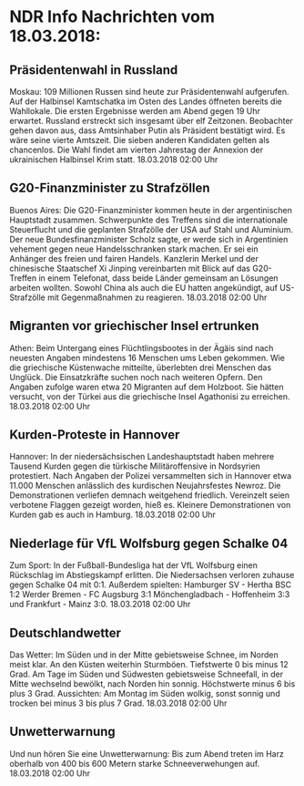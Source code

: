 # NDR Info Nachrichten vom 18.03.2018:


## Präsidentenwahl in Russland
Moskau: 109 Millionen Russen sind heute zur Präsidentenwahl aufgerufen. Auf der Halbinsel Kamtschatka im Osten des Landes öffneten bereits die Wahllokale. Die ersten Ergebnisse werden am Abend gegen 19 Uhr erwartet. Russland erstreckt sich insgesamt über elf Zeitzonen. Beobachter gehen davon aus, dass Amtsinhaber Putin als Präsident bestätigt wird. Es wäre seine vierte Amtszeit. Die sieben anderen Kandidaten gelten als chancenlos. Die Wahl findet am vierten Jahrestag der Annexion der ukrainischen Halbinsel Krim statt. 18.03.2018 02:00 Uhr 

## G20-Finanzminister zu Strafzöllen
Buenos Aires: Die G20-Finanzminister kommen heute in der argentinischen Hauptstadt zusammen. Schwerpunkte des Treffens sind die internationale Steuerflucht und die geplanten Strafzölle der USA auf Stahl und Aluminium. Der neue Bundesfinanzminister Scholz sagte, er werde sich in Argentinien vehement gegen neue Handelsschranken stark machen. Er sei ein Anhänger des freien und fairen Handels. Kanzlerin Merkel und der chinesische Staatschef Xi Jinping vereinbarten mit Blick auf das G20-Treffen in einem Telefonat, dass beide Länder gemeinsam an Lösungen arbeiten wollten. Sowohl China als auch die EU hatten angekündigt, auf US-Strafzölle mit Gegenmaßnahmen zu reagieren. 18.03.2018 02:00 Uhr 

## Migranten vor griechischer Insel ertrunken
Athen: Beim Untergang eines Flüchtlingsbootes in der Ägäis sind nach neuesten Angaben mindestens 16 Menschen ums Leben gekommen. Wie die griechische Küstenwache mitteilte, überlebten drei Menschen das Unglück. Die Einsatzkräfte suchen noch nach weiteren Opfern. Den Angaben zufolge waren etwa 20 Migranten auf dem Holzboot. Sie hätten versucht, von der Türkei aus die griechische Insel Agathonisi zu erreichen. 18.03.2018 02:00 Uhr 

## Kurden-Proteste in Hannover
Hannover: In der niedersächsischen Landeshauptstadt haben mehrere Tausend Kurden gegen die türkische Militäroffensive in Nordsyrien protestiert. Nach Angaben der Polizei versammelten sich in Hannover etwa 11.000 Menschen anlässlich des kurdischen Neujahrsfestes Newroz. Die Demonstrationen verliefen demnach weitgehend friedlich. Vereinzelt seien verbotene Flaggen gezeigt worden, hieß es. Kleinere Demonstrationen von Kurden gab es auch in Hamburg. 18.03.2018 02:00 Uhr 

## Niederlage für VfL Wolfsburg gegen Schalke 04
Zum Sport: In der Fußball-Bundesliga hat der VfL Wolfsburg einen Rückschlag im Abstiegskampf erlitten. Die Niedersachsen verloren zuhause gegen Schalke 04 mit 0:1.
Außerdem spielten:
Hamburger SV - Hertha BSC 1:2 Werder Bremen - FC Augsburg 3:1
Mönchengladbach - Hoffenheim  3:3
und Frankfurt - Mainz  3:0. 18.03.2018 02:00 Uhr 

## Deutschlandwetter
Das Wetter: Im Süden und in der Mitte gebietsweise Schnee, im Norden meist klar. An den Küsten weiterhin Sturmböen. Tiefstwerte 0 bis minus 12 Grad. Am Tage im Süden und Südwesten gebietsweise Schneefall, in der Mitte wechselnd bewölkt, nach Norden hin sonnig. Höchstwerte minus 6 bis plus 3 Grad. Aussichten: Am Montag im Süden wolkig, sonst sonnig und trocken bei minus 3 bis plus 7 Grad. 18.03.2018 02:00 Uhr 

## Unwetterwarnung
Und nun hören Sie eine Unwetterwarnung: Bis zum Abend treten im Harz oberhalb von 400 bis 600 Metern starke Schneeverwehungen auf. 18.03.2018 02:00 Uhr 
